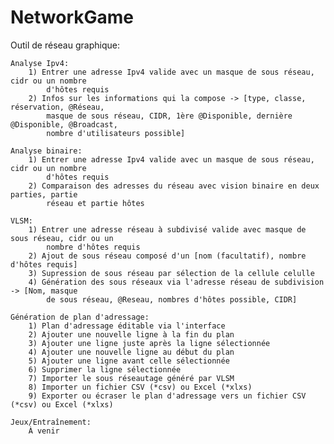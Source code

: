 # NetworkGame

Outil de réseau graphique:

    Analyse Ipv4:
        1) Entrer une adresse Ipv4 valide avec un masque de sous réseau, cidr ou un nombre 
            d'hôtes requis
        2) Infos sur les informations qui la compose -> [type, classe, réservation, @Réseau,
            masque de sous réseau, CIDR, 1ère @Disponible, dernière @Disponible, @Broadcast,
            nombre d'utilisateurs possible]
    
    Analyse binaire:
        1) Entrer une adresse Ipv4 valide avec un masque de sous réseau, cidr ou un nombre
            d'hôtes requis
        2) Comparaison des adresses du réseau avec vision binaire en deux parties, partie
            réseau et partie hôtes

    VLSM:
        1) Entrer une adresse réseau à subdivisé valide avec masque de sous réseau, cidr ou un 
            nombre d'hôtes requis
        2) Ajout de sous réseau composé d'un [nom (facultatif), nombre d'hôtes requis]
        3) Supression de sous réseau par sélection de la cellule celulle
        4) Génération des sous réseaux via l'adresse réseau de subdivision -> [Nom, masque
            de sous réseau, @Reseau, nombres d'hôtes possible, CIDR]

    Génération de plan d'adressage:
        1) Plan d'adressage éditable via l'interface
        2) Ajouter une nouvelle ligne à la fin du plan
        3) Ajouter une ligne juste après la ligne sélectionnée
        4) Ajouter une nouvelle ligne au début du plan
        5) Ajouter une ligne avant celle sélectionnée
        6) Supprimer la ligne sélectionnée
        7) Importer le sous réseautage généré par VLSM
        8) Importer un fichier CSV (*csv) ou Excel (*xlxs)
        9) Exporter ou écraser le plan d'adressage vers un fichier CSV (*csv) ou Excel (*xlxs)

    Jeux/Entraînement:
        À venir
